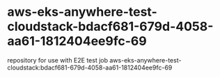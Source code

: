 # aws-eks-anywhere-test-cloudstack-bdacf681-679d-4058-aa61-1812404ee9fc-69
repository for use with E2E test job aws-eks-anywhere-test-cloudstack:bdacf681-679d-4058-aa61-1812404ee9fc-69
